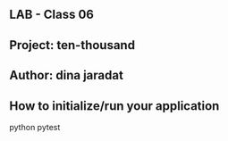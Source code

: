 ## LAB - Class 06
## Project: ten-thousand
## Author: dina jaradat
## How to initialize/run your application
   python pytest